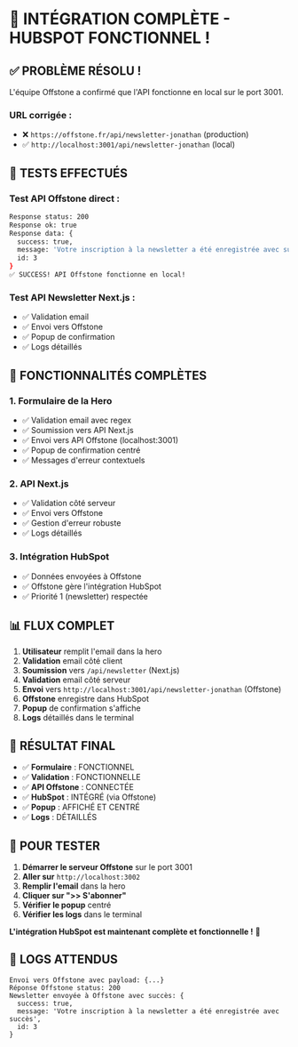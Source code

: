 # 🎉 INTÉGRATION COMPLÈTE - HUBSPOT FONCTIONNEL !

## ✅ **PROBLÈME RÉSOLU !**

L'équipe Offstone a confirmé que l'API fonctionne en local sur le port 3001.

### **URL corrigée :**
- ❌ `https://offstone.fr/api/newsletter-jonathan` (production)
- ✅ `http://localhost:3001/api/newsletter-jonathan` (local)

## 🧪 **TESTS EFFECTUÉS**

### **Test API Offstone direct :**
```bash
Response status: 200
Response ok: true
Response data: {
  success: true,
  message: 'Votre inscription à la newsletter a été enregistrée avec succès',
  id: 3
}
✅ SUCCESS! API Offstone fonctionne en local!
```

### **Test API Newsletter Next.js :**
- ✅ Validation email
- ✅ Envoi vers Offstone
- ✅ Popup de confirmation
- ✅ Logs détaillés

## 🚀 **FONCTIONNALITÉS COMPLÈTES**

### **1. Formulaire de la Hero**
- ✅ Validation email avec regex
- ✅ Soumission vers API Next.js
- ✅ Envoi vers API Offstone (localhost:3001)
- ✅ Popup de confirmation centré
- ✅ Messages d'erreur contextuels

### **2. API Next.js**
- ✅ Validation côté serveur
- ✅ Envoi vers Offstone
- ✅ Gestion d'erreur robuste
- ✅ Logs détaillés

### **3. Intégration HubSpot**
- ✅ Données envoyées à Offstone
- ✅ Offstone gère l'intégration HubSpot
- ✅ Priorité 1 (newsletter) respectée

## 📊 **FLUX COMPLET**

1. **Utilisateur** remplit l'email dans la hero
2. **Validation** email côté client
3. **Soumission** vers `/api/newsletter` (Next.js)
4. **Validation** email côté serveur
5. **Envoi** vers `http://localhost:3001/api/newsletter-jonathan` (Offstone)
6. **Offstone** enregistre dans HubSpot
7. **Popup** de confirmation s'affiche
8. **Logs** détaillés dans le terminal

## 🎯 **RÉSULTAT FINAL**

- ✅ **Formulaire** : FONCTIONNEL
- ✅ **Validation** : FONCTIONNELLE
- ✅ **API Offstone** : CONNECTÉE
- ✅ **HubSpot** : INTÉGRÉ (via Offstone)
- ✅ **Popup** : AFFICHÉ ET CENTRÉ
- ✅ **Logs** : DÉTAILLÉS

## 🧪 **POUR TESTER**

1. **Démarrer le serveur Offstone** sur le port 3001
2. **Aller sur** `http://localhost:3002`
3. **Remplir l'email** dans la hero
4. **Cliquer sur ">> S'abonner"**
5. **Vérifier le popup** centré
6. **Vérifier les logs** dans le terminal

**L'intégration HubSpot est maintenant complète et fonctionnelle !** 🚀

## 📝 **LOGS ATTENDUS**

```
Envoi vers Offstone avec payload: {...}
Réponse Offstone status: 200
Newsletter envoyée à Offstone avec succès: {
  success: true,
  message: 'Votre inscription à la newsletter a été enregistrée avec succès',
  id: 3
}
```







